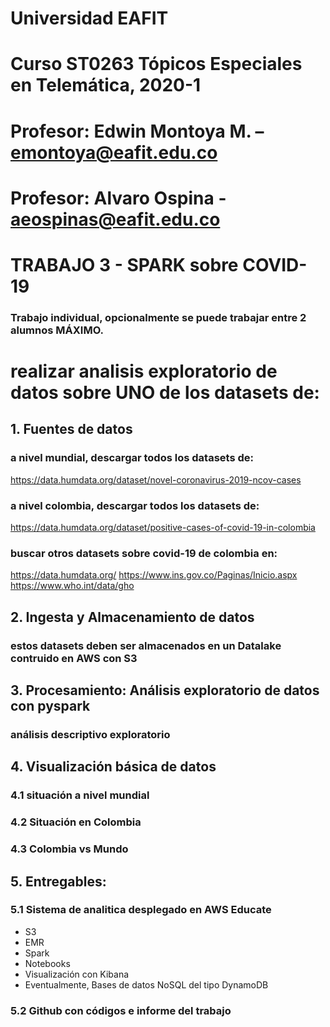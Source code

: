 # Universidad EAFIT
# Curso ST0263 Tópicos Especiales en Telemática, 2020-1
# Profesor: Edwin Montoya M. – emontoya@eafit.edu.co
# Profesor: Alvaro Ospina - aeospinas@eafit.edu.co

# TRABAJO 3 - SPARK sobre COVID-19

### Trabajo individual, opcionalmente se puede trabajar entre 2 alumnos MÁXIMO.

# realizar analisis exploratorio de datos sobre UNO de los datasets de:

## 1. Fuentes de datos

### a nivel mundial, descargar todos los datasets de:

https://data.humdata.org/dataset/novel-coronavirus-2019-ncov-cases

### a nivel colombia, descargar todos los datasets de:

https://data.humdata.org/dataset/positive-cases-of-covid-19-in-colombia

### buscar otros datasets sobre covid-19 de colombia en:

https://data.humdata.org/
https://www.ins.gov.co/Paginas/Inicio.aspx
https://www.who.int/data/gho

## 2. Ingesta y Almacenamiento de datos

### estos datasets deben ser almacenados en un Datalake contruido en AWS con S3

## 3. Procesamiento: Análisis exploratorio de datos con pyspark

### análisis descriptivo exploratorio

## 4. Visualización básica de datos

### 4.1 situación a nivel mundial

### 4.2 Situación en Colombia

### 4.3 Colombia vs Mundo

## 5. Entregables:

### 5.1 Sistema de analitica desplegado en AWS Educate 

* S3
* EMR
* Spark
* Notebooks
* Visualización con Kibana
* Eventualmente, Bases de datos NoSQL del tipo DynamoDB

### 5.2 Github con códigos e informe del trabajo

